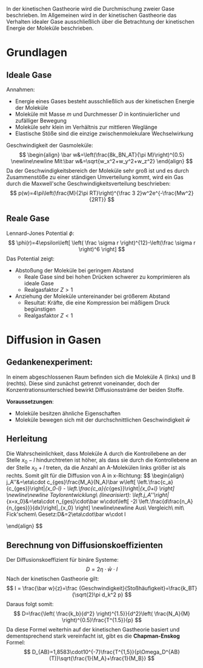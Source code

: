 In der kinetischen Gastheorie wird die Durchmischung zweier Gase beschrieben. Im Allgemeinen wird in der kinetischen Gastheorie das Verhalten idealer Gase ausschließlich über die Betrachtung der kinetischen Energie der Moleküle beschrieben.
# Grundlagen
## Ideale Gase
Annahmen:
- Energie eines Gases besteht ausschließlich aus der kinetischen Energie der Moleküle
- Moleküle mit Masse $m$ und Durchmesser $D$ in kontinuierlicher und zufälliger Bewegung
- Moleküle sehr klein im Verhältnis zur mittleren Weglänge
- Elastische Stöße sind die einzige zwischenmolekulare Wechselwirkung

Geschwindigkeit der Gasmoleküle:
$$
\begin{align}
\bar w&=\left(\frac{8k_BN_AT}{\pi M}\right)^{0.5}
\newline\newline
Mit:\bar w&=\sqrt{w_x^2+w_y^2+w_z^2}
\end{align}
$$
Da der Geschwindigkeitsbereich der Moleküle sehr groß ist und es durch Zusammenstöße zu einer ständigen Umverteilung kommt, wird ein Gas durch die Maxwell'sche Geschwindigkeitsverteilung beschrieben:
$$
p(w)=4\pi\left(\frac{M}{2\pi RT}\right)^{\frac 3 2}w^2e^{-\frac{Mw^2}{2RT}}
$$
## Reale Gase
Lennard-Jones Potential $\phi$:
$$
\phi(r)=4\epsilon\left[ \left( \frac \sigma r \right)^{12}-\left(\frac \sigma r \right)^6 \right]
$$
Das Potential zeigt:
- Abstoßung der Moleküle bei geringem Abstand
	- Reale Gase sind bei hohen Drücken schwerer zu komprimieren als ideale Gase
	- Realgasfaktor $Z>1$
- Anziehung der Moleküle untereinander bei größerem Abstand
	- Resultat: Kräfte, die eine Kompression bei mäßigem Druck begünstigen
	- Realgasfaktor $Z<1$
# Diffusion in Gasen
## Gedankenexperiment:
In einem abgeschlossenen Raum befinden sich die Moleküle A (links) und B (rechts). Diese sind zunächst getrennt voneinander, doch der Konzentrationsunterschied bewirkt Diffusionssträme der beiden Stoffe.

**Voraussetzungen**:
- Moleküle besitzen ähnliche Eigenschaften
- Moleküle bewegen sich mit der durchschnittlichen Geschwindigkeit $\bar w$

## Herleitung
Die Wahrscheinlichkeit, dass Moleküle A durch die Kontrollebene an der Stelle $x_0-l$ hindurchtreten ist höher, als dass sie durch die Kontrollebene an der Stelle $x_0+l$ treten, da die Anzahl an A-Molekülen links größer ist als rechts. Somit gilt für die Diffusion von A in x-Richtung:
$$
\begin{align}
j_A''&=\eta\cdot c_{ges}\frac{M_A}{N_A}\bar w\left[ \left.\frac{c_a}{c_{ges}}\right|_{x_0-l} - \left.\frac{c_a}{c_{ges}}\right|_{x_0+l} \right]
\newline\newline
Taylorentwicklung\ (linearisiert):
\left.j_A''\right|_{x=x_0}&=\eta\cdot n_{ges}\cdot\bar w\cdot\left[ -2l \left.\frac{d\frac{n_A}{n_{ges}}}{dx}\right|_{x_0} \right]
\newline\newline
Aus\ Vergleich\ mit\ Fick'schem\ Gesetz:D&=2\eta\cdot\bar w\cdot l

\end{align}
$$
## Berechnung von Diffusionskoeffizienten
Der Diffusionskoeffizient für binäre Systeme:
$$
D=2\eta\cdot\bar w\cdot l
$$Nach der kinetischen Gastheorie gilt:
$$
l = \frac{\bar w}{z}=\frac {Geschwindigkeit}{Stoßhäufigkeit}=\frac{k_BT}{\sqrt{2}\pi d_k^2 p}
$$
Daraus folgt somit:
$$
D=\frac{\left( \frac{k_b}{d^2} \right)^{1.5}}{d^2}\left( \frac{N_A}{M} \right)^{0.5}\frac{T^{1.5}}{p}
$$Da diese Formel weiterhin auf der kinetischen Gastheorie basiert und dementsprechend stark vereinfacht ist, gibt es die **Chapman-Enskog** Formel:
$$
D_{AB}=1,8583\cdot10^{-7}\frac{T^{1,5}}{p\Omega_D^{AB}(T)}\sqrt{\frac{1}{M_A}+\frac{1}{M_B}}
$$
